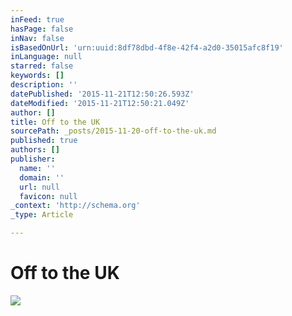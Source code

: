 ```yaml
---
inFeed: true
hasPage: false
inNav: false
isBasedOnUrl: 'urn:uuid:8df78dbd-4f8e-42f4-a2d0-35015afc8f19'
inLanguage: null
starred: false
keywords: []
description: ''
datePublished: '2015-11-21T12:50:26.593Z'
dateModified: '2015-11-21T12:50:21.049Z'
author: []
title: Off to the UK
sourcePath: _posts/2015-11-20-off-to-the-uk.md
published: true
authors: []
publisher:
  name: ''
  domain: ''
  url: null
  favicon: null
_context: 'http://schema.org'
_type: Article

---
```

# Off to the UK
![](https://the-grid-user-content.s3-us-west-2.amazonaws.com/bc1148c9-0895-443e-a222-959e953a2f53.png)